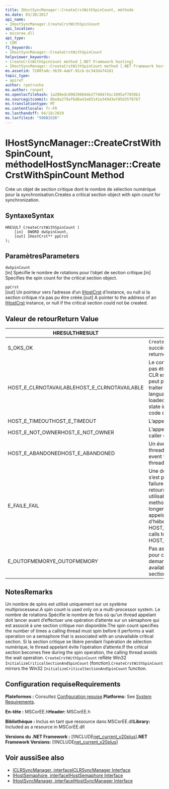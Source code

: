 ```yaml
---
title: IHostSyncManager::CreateCrstWithSpinCount, méthode
ms.date: 03/30/2017
api_name:
- IHostSyncManager.CreateCrstWithSpinCount
api_location:
- mscoree.dll
api_type:
- COM
f1_keywords:
- IHostSyncManager::CreateCrstWithSpinCount
helpviewer_keywords:
- CreateCrstWithSpinCount method [.NET Framework hosting]
- IHostSyncManager::CreateCrstWithSpinCount method [.NET Framework hosting]
ms.assetid: 7280fa8c-3639-4abf-91cb-bc343da742d1
topic_type:
- apiref
author: rpetrusha
ms.author: ronpet
ms.openlocfilehash: 1a288edc89029804de277484741c1895af7859b1
ms.sourcegitcommit: 0be8a279af6d8a43e03141e349d3efd5d35f8767
ms.translationtype: MT
ms.contentlocale: fr-FR
ms.lasthandoff: 04/18/2019
ms.locfileid: "59081526"
---
```

# <a name="ihostsyncmanagercreatecrstwithspincount-method"></a><span data-ttu-id="cf5e4-102">IHostSyncManager::CreateCrstWithSpinCount, méthode</span><span class="sxs-lookup"><span data-stu-id="cf5e4-102">IHostSyncManager::CreateCrstWithSpinCount Method</span></span>
<span data-ttu-id="cf5e4-103">Crée un objet de section critique dont le nombre de sélection numérique pour la synchronisation.</span><span class="sxs-lookup"><span data-stu-id="cf5e4-103">Creates a critical section object with spin count for synchronization.</span></span>  
  
## <a name="syntax"></a><span data-ttu-id="cf5e4-104">Syntaxe</span><span class="sxs-lookup"><span data-stu-id="cf5e4-104">Syntax</span></span>  
  
```  
HRESULT CreateCrstWithSpinCount (  
    [in]  DWORD dwSpinCount,  
    [out] IHostCrst** ppCrst  
);  
```  
  
## <a name="parameters"></a><span data-ttu-id="cf5e4-105">Paramètres</span><span class="sxs-lookup"><span data-stu-id="cf5e4-105">Parameters</span></span>  
 `dwSpinCount`  
 <span data-ttu-id="cf5e4-106">[in] Spécifie le nombre de rotations pour l’objet de section critique.</span><span class="sxs-lookup"><span data-stu-id="cf5e4-106">[in] Specifies the spin count for the critical section object.</span></span>  
  
 `ppCrst`  
 <span data-ttu-id="cf5e4-107">[out] Un pointeur vers l’adresse d’un [IHostCrst](../../../../docs/framework/unmanaged-api/hosting/ihostcrst-interface.md) d’instance, ou null si la section critique n’a pas pu être créée.</span><span class="sxs-lookup"><span data-stu-id="cf5e4-107">[out] A pointer to the address of an [IHostCrst](../../../../docs/framework/unmanaged-api/hosting/ihostcrst-interface.md) instance, or null if the critical section could not be created.</span></span>  
  
## <a name="return-value"></a><span data-ttu-id="cf5e4-108">Valeur de retour</span><span class="sxs-lookup"><span data-stu-id="cf5e4-108">Return Value</span></span>  
  
|<span data-ttu-id="cf5e4-109">HRESULT</span><span class="sxs-lookup"><span data-stu-id="cf5e4-109">HRESULT</span></span>|<span data-ttu-id="cf5e4-110">Description</span><span class="sxs-lookup"><span data-stu-id="cf5e4-110">Description</span></span>|  
|-------------|-----------------|  
|<span data-ttu-id="cf5e4-111">S_OK</span><span class="sxs-lookup"><span data-stu-id="cf5e4-111">S_OK</span></span>|<span data-ttu-id="cf5e4-112">`CreateCrstWithSpinCount` retourné avec succès.</span><span class="sxs-lookup"><span data-stu-id="cf5e4-112">`CreateCrstWithSpinCount` returned successfully.</span></span>|  
|<span data-ttu-id="cf5e4-113">HOST_E_CLRNOTAVAILABLE</span><span class="sxs-lookup"><span data-stu-id="cf5e4-113">HOST_E_CLRNOTAVAILABLE</span></span>|<span data-ttu-id="cf5e4-114">Le common language runtime (CLR) n’a pas été chargé dans un processus ou le CLR est dans un état dans lequel il ne peut pas exécuter le code managé ou traiter l’appel avec succès.</span><span class="sxs-lookup"><span data-stu-id="cf5e4-114">The common language runtime (CLR) has not been loaded into a process, or the CLR is in a state in which it cannot run managed code or process the call successfully.</span></span>|  
|<span data-ttu-id="cf5e4-115">HOST_E_TIMEOUT</span><span class="sxs-lookup"><span data-stu-id="cf5e4-115">HOST_E_TIMEOUT</span></span>|<span data-ttu-id="cf5e4-116">L’appel a expiré.</span><span class="sxs-lookup"><span data-stu-id="cf5e4-116">The call timed out.</span></span>|  
|<span data-ttu-id="cf5e4-117">HOST_E_NOT_OWNER</span><span class="sxs-lookup"><span data-stu-id="cf5e4-117">HOST_E_NOT_OWNER</span></span>|<span data-ttu-id="cf5e4-118">L’appelant ne possède pas le verrou.</span><span class="sxs-lookup"><span data-stu-id="cf5e4-118">The caller does not own the lock.</span></span>|  
|<span data-ttu-id="cf5e4-119">HOST_E_ABANDONED</span><span class="sxs-lookup"><span data-stu-id="cf5e4-119">HOST_E_ABANDONED</span></span>|<span data-ttu-id="cf5e4-120">Un événement a été annulé alors qu’un thread bloqué ou Fibre l’attendait.</span><span class="sxs-lookup"><span data-stu-id="cf5e4-120">An event was canceled while a blocked thread or fiber was waiting on it.</span></span>|  
|<span data-ttu-id="cf5e4-121">E_FAIL</span><span class="sxs-lookup"><span data-stu-id="cf5e4-121">E_FAIL</span></span>|<span data-ttu-id="cf5e4-122">Une défaillance catastrophique inconnue s’est produite.</span><span class="sxs-lookup"><span data-stu-id="cf5e4-122">An unknown catastrophic failure occurred.</span></span> <span data-ttu-id="cf5e4-123">Lorsqu’une méthode retourne E_FAIL, le CLR n’est plus utilisable au sein du processus.</span><span class="sxs-lookup"><span data-stu-id="cf5e4-123">When a method returns E_FAIL, the CLR is no longer usable within the process.</span></span> <span data-ttu-id="cf5e4-124">Les appels suivants aux méthodes d’hébergement retournent HOST_E_CLRNOTAVAILABLE.</span><span class="sxs-lookup"><span data-stu-id="cf5e4-124">Subsequent calls to hosting methods return HOST_E_CLRNOTAVAILABLE.</span></span>|  
|<span data-ttu-id="cf5e4-125">E_OUTOFMEMORY</span><span class="sxs-lookup"><span data-stu-id="cf5e4-125">E_OUTOFMEMORY</span></span>|<span data-ttu-id="cf5e4-126">Pas assez de mémoire n’était disponible pour créer la section critique demandée.</span><span class="sxs-lookup"><span data-stu-id="cf5e4-126">Not enough memory was available to create the requested critical section.</span></span>|  
  
## <a name="remarks"></a><span data-ttu-id="cf5e4-127">Notes</span><span class="sxs-lookup"><span data-stu-id="cf5e4-127">Remarks</span></span>  
 <span data-ttu-id="cf5e4-128">Un nombre de spins est utilisé uniquement sur un système multiprocesseur.</span><span class="sxs-lookup"><span data-stu-id="cf5e4-128">A spin count is used only on a multi-processor system.</span></span> <span data-ttu-id="cf5e4-129">Le nombre de rotations Spécifie le nombre de fois où qu'un thread appelant doit lancer avant d’effectuer une opération d’attente sur un sémaphore qui est associé à une section critique non disponible.</span><span class="sxs-lookup"><span data-stu-id="cf5e4-129">The spin count specifies the number of times a calling thread must spin before it performs a wait operation on a semaphore that is associated with an unavailable critical section.</span></span> <span data-ttu-id="cf5e4-130">Si la section critique se libère pendant l’opération de sélection numérique, le thread appelant évite l’opération d’attente.</span><span class="sxs-lookup"><span data-stu-id="cf5e4-130">If the critical section becomes free during the spin operation, the calling thread avoids the wait operation.</span></span> <span data-ttu-id="cf5e4-131">`CreateCrstWithSpinCount` reflète Win32 `InitializeCriticalSectionAndSpinCount` (fonction).</span><span class="sxs-lookup"><span data-stu-id="cf5e4-131">`CreateCrstWithSpinCount` mirrors the Win32 `InitializeCriticalSectionAndSpinCount` function.</span></span>  
  
## <a name="requirements"></a><span data-ttu-id="cf5e4-132">Configuration requise</span><span class="sxs-lookup"><span data-stu-id="cf5e4-132">Requirements</span></span>  
 <span data-ttu-id="cf5e4-133">**Plateformes :** Consultez [Configuration requise](../../../../docs/framework/get-started/system-requirements.md).</span><span class="sxs-lookup"><span data-stu-id="cf5e4-133">**Platforms:** See [System Requirements](../../../../docs/framework/get-started/system-requirements.md).</span></span>  
  
 <span data-ttu-id="cf5e4-134">**En-tête :** MSCorEE.h</span><span class="sxs-lookup"><span data-stu-id="cf5e4-134">**Header:** MSCorEE.h</span></span>  
  
 <span data-ttu-id="cf5e4-135">**Bibliothèque :** Inclus en tant que ressource dans MSCorEE.dll</span><span class="sxs-lookup"><span data-stu-id="cf5e4-135">**Library:** Included as a resource in MSCorEE.dll</span></span>  
  
 <span data-ttu-id="cf5e4-136">**Versions du .NET Framework :** [!INCLUDE[net_current_v20plus](../../../../includes/net-current-v20plus-md.md)]</span><span class="sxs-lookup"><span data-stu-id="cf5e4-136">**.NET Framework Versions:** [!INCLUDE[net_current_v20plus](../../../../includes/net-current-v20plus-md.md)]</span></span>  
  
## <a name="see-also"></a><span data-ttu-id="cf5e4-137">Voir aussi</span><span class="sxs-lookup"><span data-stu-id="cf5e4-137">See also</span></span>

- [<span data-ttu-id="cf5e4-138">ICLRSyncManager, interface</span><span class="sxs-lookup"><span data-stu-id="cf5e4-138">ICLRSyncManager Interface</span></span>](../../../../docs/framework/unmanaged-api/hosting/iclrsyncmanager-interface.md)
- [<span data-ttu-id="cf5e4-139">IHostSemaphore, interface</span><span class="sxs-lookup"><span data-stu-id="cf5e4-139">IHostSemaphore Interface</span></span>](../../../../docs/framework/unmanaged-api/hosting/ihostsemaphore-interface.md)
- [<span data-ttu-id="cf5e4-140">IHostSyncManager, interface</span><span class="sxs-lookup"><span data-stu-id="cf5e4-140">IHostSyncManager Interface</span></span>](../../../../docs/framework/unmanaged-api/hosting/ihostsyncmanager-interface.md)
